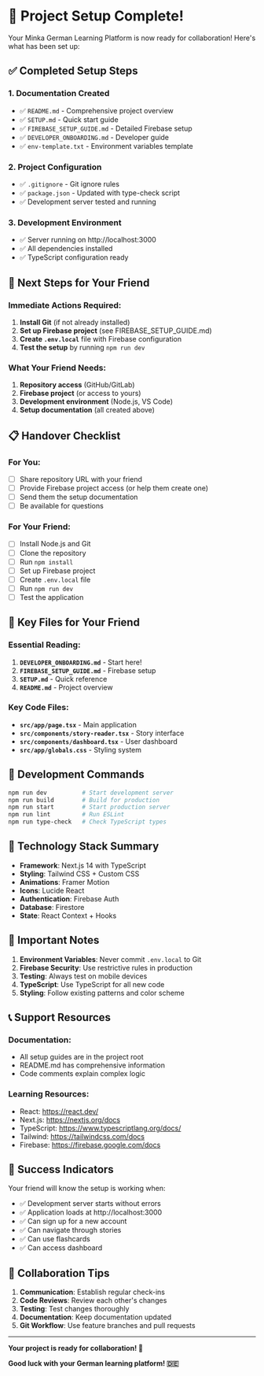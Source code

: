 # 🎉 Project Setup Complete!

Your Minka German Learning Platform is now ready for collaboration! Here's what has been set up:

## ✅ Completed Setup Steps

### 1. **Documentation Created**
- ✅ `README.md` - Comprehensive project overview
- ✅ `SETUP.md` - Quick start guide
- ✅ `FIREBASE_SETUP_GUIDE.md` - Detailed Firebase setup
- ✅ `DEVELOPER_ONBOARDING.md` - Developer guide
- ✅ `env-template.txt` - Environment variables template

### 2. **Project Configuration**
- ✅ `.gitignore` - Git ignore rules
- ✅ `package.json` - Updated with type-check script
- ✅ Development server tested and running

### 3. **Development Environment**
- ✅ Server running on http://localhost:3000
- ✅ All dependencies installed
- ✅ TypeScript configuration ready

## 🚀 Next Steps for Your Friend

### Immediate Actions Required:
1. **Install Git** (if not already installed)
2. **Set up Firebase project** (see FIREBASE_SETUP_GUIDE.md)
3. **Create `.env.local`** file with Firebase configuration
4. **Test the setup** by running `npm run dev`

### What Your Friend Needs:
1. **Repository access** (GitHub/GitLab)
2. **Firebase project** (or access to yours)
3. **Development environment** (Node.js, VS Code)
4. **Setup documentation** (all created above)

## 📋 Handover Checklist

### For You:
- [ ] Share repository URL with your friend
- [ ] Provide Firebase project access (or help them create one)
- [ ] Send them the setup documentation
- [ ] Be available for questions

### For Your Friend:
- [ ] Install Node.js and Git
- [ ] Clone the repository
- [ ] Run `npm install`
- [ ] Set up Firebase project
- [ ] Create `.env.local` file
- [ ] Run `npm run dev`
- [ ] Test the application

## 🎯 Key Files for Your Friend

### Essential Reading:
1. **`DEVELOPER_ONBOARDING.md`** - Start here!
2. **`FIREBASE_SETUP_GUIDE.md`** - Firebase setup
3. **`SETUP.md`** - Quick reference
4. **`README.md`** - Project overview

### Key Code Files:
- **`src/app/page.tsx`** - Main application
- **`src/components/story-reader.tsx`** - Story interface
- **`src/components/dashboard.tsx`** - User dashboard
- **`src/app/globals.css`** - Styling system

## 🔧 Development Commands

```bash
npm run dev          # Start development server
npm run build        # Build for production
npm run start        # Start production server
npm run lint         # Run ESLint
npm run type-check   # Check TypeScript types
```

## 🎨 Technology Stack Summary

- **Framework**: Next.js 14 with TypeScript
- **Styling**: Tailwind CSS + Custom CSS
- **Animations**: Framer Motion
- **Icons**: Lucide React
- **Authentication**: Firebase Auth
- **Database**: Firestore
- **State**: React Context + Hooks

## 🚨 Important Notes

1. **Environment Variables**: Never commit `.env.local` to Git
2. **Firebase Security**: Use restrictive rules in production
3. **Testing**: Always test on mobile devices
4. **TypeScript**: Use TypeScript for all new code
5. **Styling**: Follow existing patterns and color scheme

## 📞 Support Resources

### Documentation:
- All setup guides are in the project root
- README.md has comprehensive information
- Code comments explain complex logic

### Learning Resources:
- React: https://react.dev/
- Next.js: https://nextjs.org/docs
- TypeScript: https://www.typescriptlang.org/docs/
- Tailwind: https://tailwindcss.com/docs
- Firebase: https://firebase.google.com/docs

## 🎉 Success Indicators

Your friend will know the setup is working when:
- ✅ Development server starts without errors
- ✅ Application loads at http://localhost:3000
- ✅ Can sign up for a new account
- ✅ Can navigate through stories
- ✅ Can use flashcards
- ✅ Can access dashboard

## 🤝 Collaboration Tips

1. **Communication**: Establish regular check-ins
2. **Code Reviews**: Review each other's changes
3. **Testing**: Test changes thoroughly
4. **Documentation**: Keep documentation updated
5. **Git Workflow**: Use feature branches and pull requests

---

**Your project is ready for collaboration! 🚀**

**Good luck with your German learning platform! 🇩🇪**

